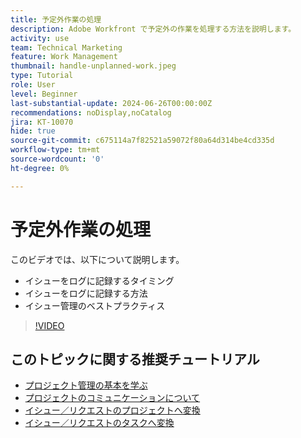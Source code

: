 ```yaml
---
title: 予定外作業の処理
description: Adobe Workfront で予定外の作業を処理する方法を説明します。
activity: use
team: Technical Marketing
feature: Work Management
thumbnail: handle-unplanned-work.jpeg
type: Tutorial
role: User
level: Beginner
last-substantial-update: 2024-06-26T00:00:00Z
recommendations: noDisplay,noCatalog
jira: KT-10070
hide: true
source-git-commit: c675114a7f82521a59072f80a64d314be4cd335d
workflow-type: tm+mt
source-wordcount: '0'
ht-degree: 0%

---
```


# 予定外作業の処理

このビデオでは、以下について説明します。

* イシューをログに記録するタイミング
* イシューをログに記録する方法
* イシュー管理のベストプラクティス

>[!VIDEO](https://video.tv.adobe.com/v/3419488/?quality=12&learn=on)

## このトピックに関する推奨チュートリアル

* [プロジェクト管理の基本を学ぶ](/help/manage-work/projects/getting-started-manage-a-project.md)
* [プロジェクトのコミュニケーションについて](/help/manage-work/projects/understand-project-communication.md)
* [イシュー／リクエストのプロジェクトへ変換](/help/manage-work/issues-requests/create-a-project-from-a-request.md)
* [イシュー／リクエストのタスクへ変換](/help/manage-work/issues-requests/convert-issues-to-other-work-items.md)
